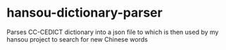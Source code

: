 # hansou-dictionary-parser
Parses CC-CEDICT dictionary into a json file to which is then used by my hansou project to search for new Chinese words
